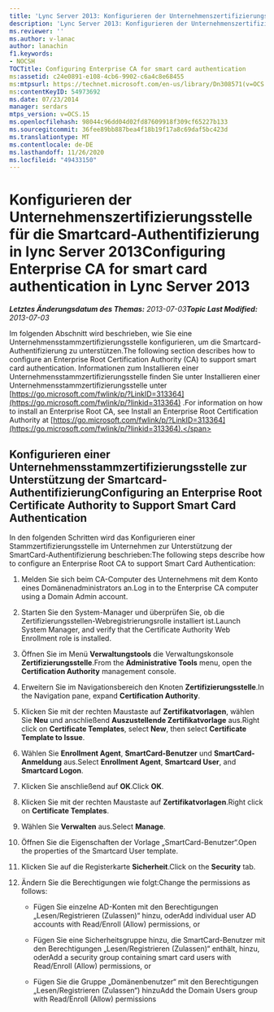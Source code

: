 ```yaml
---
title: 'Lync Server 2013: Konfigurieren der Unternehmenszertifizierungsstelle für die Smartcard-Authentifizierung'
description: 'Lync Server 2013: Konfigurieren der Unternehmenszertifizierungsstelle für die Smartcard-Authentifizierung.'
ms.reviewer: ''
ms.author: v-lanac
author: lanachin
f1.keywords:
- NOCSH
TOCTitle: Configuring Enterprise CA for smart card authentication
ms:assetid: c24e0891-e108-4cb6-9902-c6a4c8e68455
ms:mtpsurl: https://technet.microsoft.com/en-us/library/Dn308571(v=OCS.15)
ms:contentKeyID: 54973692
ms.date: 07/23/2014
manager: serdars
mtps_version: v=OCS.15
ms.openlocfilehash: 98044c96dd04d02fd87609918f309cf65227b133
ms.sourcegitcommit: 36fee89bb887bea4f18b19f17a8c69daf5bc423d
ms.translationtype: MT
ms.contentlocale: de-DE
ms.lasthandoff: 11/26/2020
ms.locfileid: "49433150"
---
```

# <a name="configuring-enterprise-ca-for-smart-card-authentication-in-lync-server-2013"></a><span data-ttu-id="1fb39-103">Konfigurieren der Unternehmenszertifizierungsstelle für die Smartcard-Authentifizierung in lync Server 2013</span><span class="sxs-lookup"><span data-stu-id="1fb39-103">Configuring Enterprise CA for smart card authentication in Lync Server 2013</span></span>

<div data-xmlns="http://www.w3.org/1999/xhtml">

<div class="topic" data-xmlns="http://www.w3.org/1999/xhtml" data-msxsl="urn:schemas-microsoft-com:xslt" data-cs="https://msdn.microsoft.com/">

<div data-asp="https://msdn2.microsoft.com/asp">



</div>

<div id="mainSection">

<div id="mainBody"><span data-ttu-id="1fb39-104">

<span> </span></span><span class="sxs-lookup"><span data-stu-id="1fb39-104">

<span> </span></span></span>

<span data-ttu-id="1fb39-105">_**Letztes Änderungsdatum des Themas:** 2013-07-03_</span><span class="sxs-lookup"><span data-stu-id="1fb39-105">_**Topic Last Modified:** 2013-07-03_</span></span>

<span data-ttu-id="1fb39-106">Im folgenden Abschnitt wird beschrieben, wie Sie eine Unternehmensstammzertifizierungsstelle konfigurieren, um die Smartcard-Authentifizierung zu unterstützen.</span><span class="sxs-lookup"><span data-stu-id="1fb39-106">The following section describes how to configure an Enterprise Root Certification Authority (CA) to support smart card authentication.</span></span> <span data-ttu-id="1fb39-107">Informationen zum Installieren einer Unternehmensstammzertifizierungsstelle finden Sie unter Installieren einer Unternehmensstammzertifizierungsstelle unter [https://go.microsoft.com/fwlink/p/?LinkID=313364](https://go.microsoft.com/fwlink/p/?linkid=313364) .</span><span class="sxs-lookup"><span data-stu-id="1fb39-107">For information on how to install an Enterprise Root CA, see Install an Enterprise Root Certification Authority at [https://go.microsoft.com/fwlink/p/?LinkID=313364](https://go.microsoft.com/fwlink/p/?linkid=313364).</span></span>

<div>

## <a name="configuring-an-enterprise-root-certificate-authority-to-support-smart-card-authentication"></a><span data-ttu-id="1fb39-108">Konfigurieren einer Unternehmensstammzertifizierungsstelle zur Unterstützung der Smartcard-Authentifizierung</span><span class="sxs-lookup"><span data-stu-id="1fb39-108">Configuring an Enterprise Root Certificate Authority to Support Smart Card Authentication</span></span>

<span data-ttu-id="1fb39-109">In den folgenden Schritten wird das Konfigurieren einer Stammzertifizierungsstelle im Unternehmen zur Unterstützung der SmartCard-Authentifizierung beschrieben:</span><span class="sxs-lookup"><span data-stu-id="1fb39-109">The following steps describe how to configure an Enterprise Root CA to support Smart Card Authentication:</span></span>

1.  <span data-ttu-id="1fb39-110">Melden Sie sich beim CA-Computer des Unternehmens mit dem Konto eines Domänenadministrators an.</span><span class="sxs-lookup"><span data-stu-id="1fb39-110">Log in to the Enterprise CA computer using a Domain Admin account.</span></span>

2.  <span data-ttu-id="1fb39-111">Starten Sie den System-Manager und überprüfen Sie, ob die Zertifizierungsstellen-Webregistrierungsrolle installiert ist.</span><span class="sxs-lookup"><span data-stu-id="1fb39-111">Launch System Manager, and verify that the Certificate Authority Web Enrollment role is installed.</span></span>

3.  <span data-ttu-id="1fb39-112">Öffnen Sie im Menü **Verwaltungstools** die Verwaltungskonsole **Zertifizierungsstelle**.</span><span class="sxs-lookup"><span data-stu-id="1fb39-112">From the **Administrative Tools** menu, open the **Certification Authority** management console.</span></span>

4.  <span data-ttu-id="1fb39-113">Erweitern Sie im Navigationsbereich den Knoten **Zertifizierungsstelle**.</span><span class="sxs-lookup"><span data-stu-id="1fb39-113">In the Navigation pane, expand **Certification Authority**.</span></span>

5.  <span data-ttu-id="1fb39-114">Klicken Sie mit der rechten Maustaste auf **Zertifikatvorlagen**, wählen Sie **Neu** und anschließend **Auszustellende Zertifikatvorlage** aus.</span><span class="sxs-lookup"><span data-stu-id="1fb39-114">Right click on **Certificate Templates**, select **New**, then select **Certificate Template to Issue**.</span></span>

6.  <span data-ttu-id="1fb39-115">Wählen Sie **Enrollment Agent**, **SmartCard-Benutzer** und **SmartCard-Anmeldung** aus.</span><span class="sxs-lookup"><span data-stu-id="1fb39-115">Select **Enrollment Agent**, **Smartcard User**, and **Smartcard Logon**.</span></span>

7.  <span data-ttu-id="1fb39-116">Klicken Sie anschließend auf **OK**.</span><span class="sxs-lookup"><span data-stu-id="1fb39-116">Click **OK**.</span></span>

8.  <span data-ttu-id="1fb39-117">Klicken Sie mit der rechten Maustaste auf **Zertifikatvorlagen**.</span><span class="sxs-lookup"><span data-stu-id="1fb39-117">Right click on **Certificate Templates**.</span></span>

9.  <span data-ttu-id="1fb39-118">Wählen Sie **Verwalten** aus.</span><span class="sxs-lookup"><span data-stu-id="1fb39-118">Select **Manage**.</span></span>

10. <span data-ttu-id="1fb39-119">Öffnen Sie die Eigenschaften der Vorlage „SmartCard-Benutzer“.</span><span class="sxs-lookup"><span data-stu-id="1fb39-119">Open the properties of the Smartcard User template.</span></span>

11. <span data-ttu-id="1fb39-120">Klicken Sie auf die Registerkarte **Sicherheit**.</span><span class="sxs-lookup"><span data-stu-id="1fb39-120">Click on the **Security** tab.</span></span>

12. <span data-ttu-id="1fb39-121">Ändern Sie die Berechtigungen wie folgt:</span><span class="sxs-lookup"><span data-stu-id="1fb39-121">Change the permissions as follows:</span></span>
    
      - <span data-ttu-id="1fb39-122">Fügen Sie einzelne AD-Konten mit den Berechtigungen „Lesen/Registrieren (Zulassen)“ hinzu, oder</span><span class="sxs-lookup"><span data-stu-id="1fb39-122">Add individual user AD accounts with Read/Enroll (Allow) permissions, or</span></span>
    
      - <span data-ttu-id="1fb39-123">Fügen Sie eine Sicherheitsgruppe hinzu, die SmartCard-Benutzer mit den Berechtigungen „Lesen/Registrieren (Zulassen)“ enthält, hinzu, oder</span><span class="sxs-lookup"><span data-stu-id="1fb39-123">Add a security group containing smart card users with Read/Enroll (Allow) permissions, or</span></span>
    
      - <span data-ttu-id="1fb39-124">Fügen Sie die Gruppe „Domänenbenutzer“ mit den Berechtigungen „Lesen/Registrieren (Zulassen“) hinzu</span><span class="sxs-lookup"><span data-stu-id="1fb39-124">Add the Domain Users group with Read/Enroll (Allow) permissions</span></span>

<span data-ttu-id="1fb39-125"></div>

</div>

<span> </span>

</div>

</div>

</span><span class="sxs-lookup"><span data-stu-id="1fb39-125"></div>

</div>

<span> </span>

</div>

</div>

</span></span></div>

